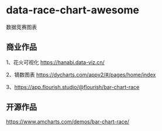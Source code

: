 # data-race-chart-awesome
数据竞赛图表


## 商业作品

1、花火可视化
https://hanabi.data-viz.cn/

2、镝数图表 
https://dycharts.com/appv2/#/pages/home/index

3、https://app.flourish.studio/@flourish/bar-chart-race

## 开源作品

https://www.amcharts.com/demos/bar-chart-race/




